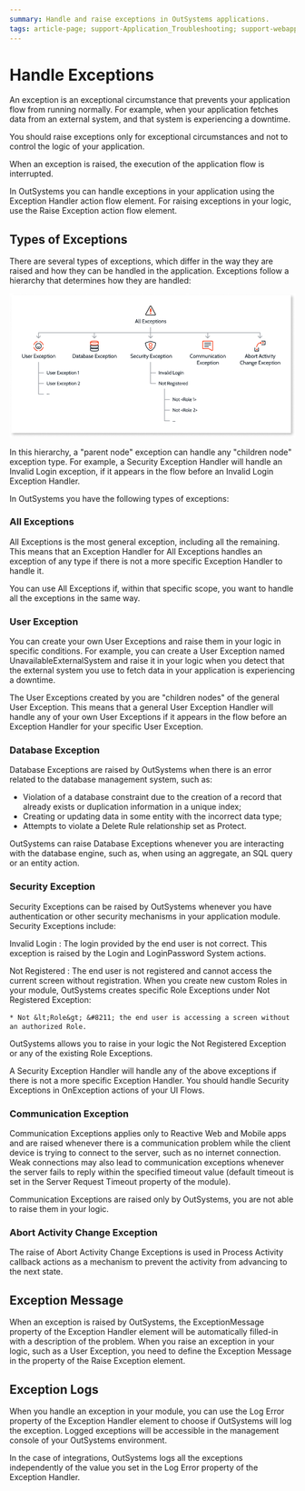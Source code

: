 ```yaml
---
summary: Handle and raise exceptions in OutSystems applications.
tags: article-page; support-Application_Troubleshooting; support-webapps
---
```


# Handle Exceptions

An exception is an exceptional circumstance that prevents your application flow from running normally. For example, when your application fetches data from an external system, and that system is experiencing a downtime.

You should raise exceptions only for exceptional circumstances and not to control the logic of your application.

When an exception is raised, the execution of the application flow is interrupted.

In OutSystems you can handle exceptions in your application using the Exception Handler action flow element. For raising exceptions in your logic, use the Raise Exception action flow element.


## Types of Exceptions

There are several types of exceptions, which differ in the way they are raised and how they can be handled in the application. Exceptions follow a hierarchy that determines how they are handled:

![](images/exception-types.png)

In this hierarchy, a "parent node" exception can handle any "children node" exception type. For example, a Security Exception Handler will handle an Invalid Login exception, if it appears in the flow before an Invalid Login Exception Handler.

In OutSystems you have the following types of exceptions:

### All Exceptions

All Exceptions is the most general exception, including all the remaining. This means that an Exception Handler for All Exceptions handles an exception of any type if there is not a more specific Exception Handler to handle it.

You can use All Exceptions if, within that specific scope, you want to handle all the exceptions in the same way.

### User Exception

You can create your own User Exceptions and raise them in your logic in specific conditions. For example, you can create a User Exception named UnavailableExternalSystem and raise it in your logic when you detect that the external system you use to fetch data in your application is experiencing a downtime.

The User Exceptions created by you are "children nodes" of the general User Exception. This means that a general User Exception Handler will handle any of your own User Exceptions if it appears in the flow before an Exception Handler for your specific User Exception.

### Database Exception

Database Exceptions are raised by OutSystems when there is an error related to the database management system, such as:

* Violation of a database constraint due to the creation of a record that already exists or duplication information in a unique index; 
* Creating or updating data in some entity with the incorrect data type; 
* Attempts to violate a Delete Rule relationship set as Protect. 

OutSystems can raise Database Exceptions whenever you are interacting with the database engine, such as, when using an aggregate, an SQL query or an entity action.

### Security Exception

Security Exceptions can be raised by OutSystems whenever you have authentication or other security mechanisms in your application module. Security Exceptions include:

Invalid Login
:   The login provided by the end user is not correct. This exception is raised by the Login and LoginPassword System actions.

Not Registered
:   The end user is not registered and cannot access the current screen without registration. When you create new custom Roles in your module, OutSystems creates specific Role Exceptions under Not Registered Exception:

    * Not &lt;Role&gt; &#8211; the end user is accessing a screen without an authorized Role. 

OutSystems allows you to raise in your logic the Not Registered Exception or any of the existing Role Exceptions.

A Security Exception Handler will handle any of the above exceptions if there is not a more specific Exception Handler. You should handle Security Exceptions in OnException actions of your UI Flows.

### Communication Exception

Communication Exceptions applies only to Reactive Web and Mobile apps and are raised whenever there is a communication problem while the client device is trying to connect to the server, such as no internet connection. Weak connections may also lead to communication exceptions whenever the server fails to reply within the specified timeout value (default timeout is set in the Server Request Timeout property of the module).

Communication Exceptions are raised only by OutSystems, you are not able to raise them in your logic.

### Abort Activity Change Exception

The raise of Abort Activity Change Exceptions is used in Process Activity callback actions as a mechanism to prevent the activity from advancing to the next state.

## Exception Message

When an exception is raised by OutSystems, the ExceptionMessage property of the Exception Handler element will be automatically filled-in with a description of the problem. When you raise an exception in your logic, such as a User Exception, you need to define the Exception Message in the property of the Raise Exception element.

## Exception Logs

When you handle an exception in your module, you can use the Log Error property of the Exception Handler element to choose if OutSystems will log the exception. Logged exceptions will be accessible in the management console of your OutSystems environment.

In the case of integrations, OutSystems logs all the exceptions independently of the value you set in the Log Error property of the Exception Handler.
